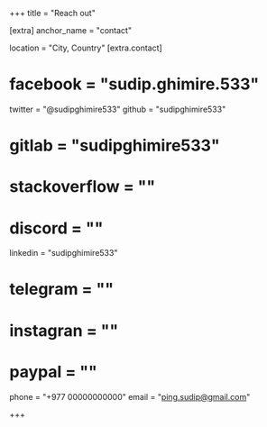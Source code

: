 +++
title = "Reach out"

[extra]
anchor_name = "contact"

location = "City, Country"
[extra.contact]
# facebook = "sudip.ghimire.533"
twitter = "@sudipghimire533"
github = "sudipghimire533"
# gitlab = "sudipghimire533"
# stackoverflow = ""
# discord = ""
linkedin = "sudipghimire533"
# telegram = ""
# instagran = ""
# paypal = ""
phone = "+977 00000000000"
email = "ping.sudip@gmail.com"

+++

